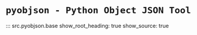
# `pyobjson - Python Object JSON Tool`

::: src.pyobjson.base
    show_root_heading: true
    show_source: true
